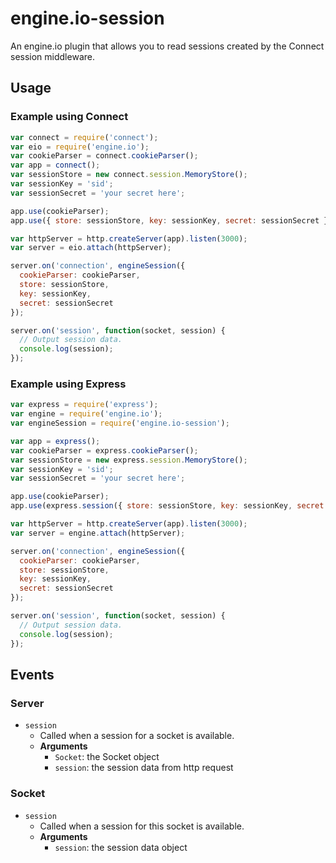 engine.io-session
=================

An engine.io plugin that allows you to read sessions created by the Connect session middleware.

## Usage

### Example using Connect

```js
var connect = require('connect');
var eio = require('engine.io');
var cookieParser = connect.cookieParser();
var app = connect();
var sessionStore = new connect.session.MemoryStore();
var sessionKey = 'sid';
var sessionSecret = 'your secret here';

app.use(cookieParser);
app.use({ store: sessionStore, key: sessionKey, secret: sessionSecret });

var httpServer = http.createServer(app).listen(3000);
var server = eio.attach(httpServer);

server.on('connection', engineSession({
  cookieParser: cookieParser,
  store: sessionStore,
  key: sessionKey,
  secret: sessionSecret
});

server.on('session', function(socket, session) {
  // Output session data.
  console.log(session);
});
```

### Example using Express

```js
var express = require('express');
var engine = require('engine.io');
var engineSession = require('engine.io-session');

var app = express();
var cookieParser = express.cookieParser();
var sessionStore = new express.session.MemoryStore();
var sessionKey = 'sid';
var sessionSecret = 'your secret here';

app.use(cookieParser);
app.use(express.session({ store: sessionStore, key: sessionKey, secret: sessionSecret }));

var httpServer = http.createServer(app).listen(3000);
var server = engine.attach(httpServer);

server.on('connection', engineSession({
  cookieParser: cookieParser,
  store: sessionStore,
  key: sessionKey,
  secret: sessionSecret
});

server.on('session', function(socket, session) {
  // Output session data.
  console.log(session);
});
```

## Events

### Server

- `session`
    - Called when a session for a socket is available.
    - **Arguments**
      - `Socket`: the Socket object
      - `session`: the session data from http request

### Socket

- `session`
    - Called when a session for this socket is available.
    - **Arguments**
      - `session`: the session data object
